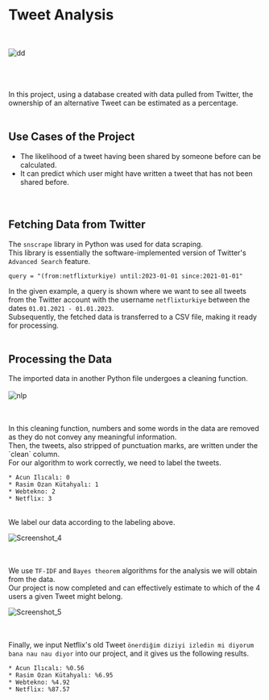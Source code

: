 # Tweet Analysis
<br>

![dd](https://github.com/enesylmzx42/CNN-LetterRecognition-JS-Flask/assets/117593621/8e83be33-d02d-4a68-a99e-7c79d0bf84d3)

<br>
<br>
<br>
In this project, using a database created with data pulled from Twitter, the ownership of an alternative Tweet can be estimated as a percentage.
<br>
<br>

## Use Cases of the Project
- The likelihood of a tweet having been shared by someone before can be calculated.
- It can predict which user might have written a tweet that has not been shared before.
<br/><br/><br/>

## Fetching Data from Twitter
The `snscrape` library in Python was used for data scraping.<br/> This library is essentially the software-implemented version of Twitter's `Advanced Search` feature.

```
query = "(from:netflixturkiye) until:2023-01-01 since:2021-01-01"
```

In the given example, a query is shown where we want to see all tweets from the Twitter account with the username `netflixturkiye` between the dates `01.01.2021 - 01.01.2023`.
<br/> Subsequently, the fetched data is transferred to a CSV file, making it ready for processing.
<br/><br/>

## Processing the Data
The imported data in another Python file undergoes a cleaning function.
<br>
<br>
![nlp](https://github.com/enesylmzx42/NLP-X-Analysis/assets/117593621/652bccef-3161-49b7-9783-72813ddb8d26)

<br>
<br/> In this cleaning function, numbers and some words in the data are removed as they do not convey any meaningful information.
<br/> Then, the tweets, also stripped of punctuation marks, are written under the `clean` column.
<br/> For our algorithm to work correctly, we need to label the tweets.
<br/>

```
* Acun Ilıcalı: 0
* Rasim Ozan Kütahyalı: 1
* Webtekno: 2
* Netflix: 3
```

<br/> We label our data according to the labeling above.
<br/>

![Screenshot_4](https://user-images.githubusercontent.com/78226423/210455971-670e4385-9498-47ed-b119-8e375de1fd02.png)
<br/>
<br>
<br>

We use `TF-IDF` and `Bayes theorem` algorithms for the analysis we will obtain from the data.
<br/> Our project is now completed and can effectively estimate to which of the 4 users a given Tweet might belong.
<br/>

![Screenshot_5](https://user-images.githubusercontent.com/78226423/210456303-2c421dbb-0a9c-4570-afe2-7e68a7041f48.png)
<br>
<br>
<br>

Finally, we input Netflix's old Tweet `önerdiğim diziyi izledin mi diyorum bana nau nau diyor` into our project, and it gives us the following results.
<br/>

```
* Acun Ilıcalı: %0.56
* Rasim Ozan Kütahyalı: %6.95
* Webtekno: %4.92
* Netflix: %87.57
```
